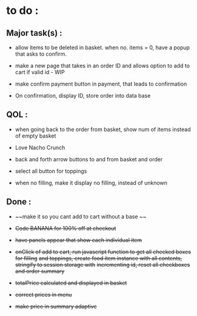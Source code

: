 # to do :

## Major task(s) :

- allow items to be deleted in basket. when no. items = 0, have a popup that asks to confirm.

- make a new page that takes in an order ID and allows option to add to cart if valid id - WIP

- make confirm payment button in payment, that leads to confirmation

- On confirmation, display ID, store order into data base


## QOL :

- when going back to the order from basket, show num of items instead of empty basket

- Love Nacho Crunch

- back and forth arrow buttons to and from basket and order

- select all button for toppings

- when no filling, make it display no filling, instead of unknown

## Done :

- ~~make it so you cant add to cart without a base ~~

- ~~Code BANANA for 100% off at checkout~~

- ~~have panels appear that show each individual item~~

- ~~onClick of add to cart, run javascript function to get all checked boxes for filling~~
  ~~and toppings, create food item instance with all contents, stringify to session storage with~~
  ~~incrementing id, reset all checkboxes and order summary~~

- ~~totalPrice calculated and displayed in basket~~

- ~~correct prices in menu~~

- ~~make price in summary adaptive~~
